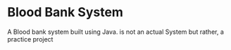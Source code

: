# Blood Bank System
 A Blood bank system built using Java. is not an actual System but rather, a practice project 